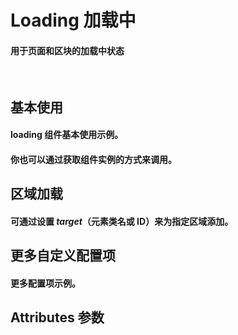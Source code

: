 <script setup>
import demo1 from './demo1.vue'
import demo2 from './demo2.vue'
import demo3 from './demo3.vue'
import demo4 from './demo4.vue'
import demo5 from './demo5.vue'
import Attributes from './Attributes.vue'
import preview from '@/components/preview.vue'
</script>

# Loading 加载中

#### 用于页面和区块的加载中状态

<br/>

## 基本使用

#### loading 组件基本使用示例。

<div class="componetnsBox">
  <demo1/>
</div>
<preview compName="loading" demoName="demo1"/>

#### 你也可以通过获取组件实例的方式来调用。

<div class="componetnsBox">
  <demo2/>
</div>
<preview compName="loading" demoName="demo2"/>

## 区域加载

#### 可通过设置 _target_（元素类名或 ID）来为指定区域添加。

<div class="componetnsBox">
  <demo3/>
</div>
<preview compName="loading" demoName="demo3"/>

<!-- ## 自定义加载图片

#### 可通过设置 _img_ 来自定义加载图片，自定义后 _icon_ 将失效。

<div class="componetnsBox">
  <demo4/>
</div>
<preview compName="loading" demoName="demo4"/> -->

## 更多自定义配置项

#### 更多配置项示例。

<div class="componetnsBox">
  <demo5/>
</div>
<preview compName="loading" demoName="demo5"/>

## Attributes 参数

<Attributes/>
<br/>
